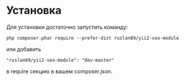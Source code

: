 Установка
=========

Для установки достаточно запустить команду:

~~~
php composer.phar require --prefer-dist ruslan89/yii2-seo-module
~~~

или добавить

~~~
"ruslan89/yii2-seo-module": "dev-master"
~~~

в require секцию в вашем composer.json.

